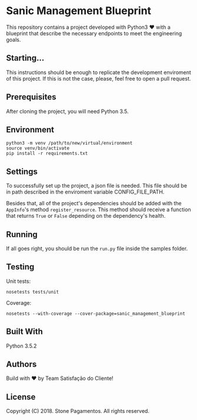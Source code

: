 # Sanic Management Blueprint

This repository contains a project developed with Python3 :heart: with a blueprint that describe the necessary endpoints to meet the engineering goals.

## Starting...

This instructions should be enough to replicate the development enviroment of this project. If this is not the case, please, feel free to open a pull request.

## Prerequisites

After cloning the project, you will need Python 3.5.

## Environment

```
python3 -m venv /path/to/new/virtual/environment
source venv/bin/activate
pip install -r requirements.txt
```

## Settings

To successfully set up the project, a json file is needed. This file should be in path described in the enviroment variable CONFIG_FILE_PATH.

Besides that, all of the project's dependencies should be added with the `AppInfo`'s method `register_resource`. This method should receive a function that returns `True` or `False` depending on the dependency's health.

## Running

If all goes right, you should be run the `run.py` file inside the samples folder.

## Testing

Unit tests:

`nosetests tests/unit`

Coverage:

`nosetests --with-coverage --cover-package=sanic_management_blueprint`


## Built With

Python 3.5.2

## Authors

Build with :heart: by Team Satisfação do Cliente!

## License

Copyright (C) 2018. Stone Pagamentos. All rights reserved.